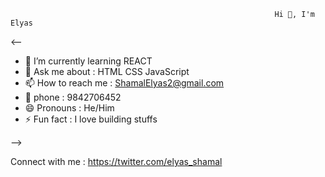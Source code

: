                                                                Hi 👋, I'm Elyas




<--











- 🌱 I’m currently learning REACT
- 💬 Ask me about : HTML CSS JavaScript
- 📫 How to reach me : ShamalElyas2@gmail.com 
- 📱 phone : 9842706452   
- 😄 Pronouns : He/Him
- ⚡ Fun fact : I love building stuffs 



-->


Connect with me : 
https://twitter.com/elyas_shamal



